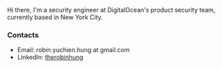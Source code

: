 Hi there, I'm a security engineer at DigitalOcean's product security team, currently based in New York City.

### Contacts
* Email: robin.yuchien.hung at gmail.com
* LinkedIn: [therobinhung](https://www.linkedin.com/in/therobinhung/)
